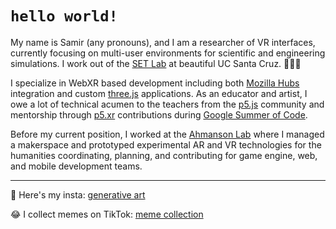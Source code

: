 # `hello world!`
My name is Samir (any pronouns), and I am a researcher of VR interfaces, currently focusing on multi-user environments for scientific and engineering simulations. I work out of the [SET Lab](https://setlab.soe.ucsc.edu/news.php) at beautiful UC Santa Cruz. 🤙🌊🌲 

I specialize in WebXR based development including both [Mozilla Hubs](https://hubs.mozilla.com/) integration and custom [three.js](https://threejs.org/) applications. As an educator and artist, I owe a lot of technical acumen to the teachers from the [p5.js](https://p5js.org/) community and mentorship through [p5.xr](https://github.com/stalgiag/p5.xr) contributions during [Google Summer of Code](https://summerofcode.withgoogle.com/).

Before my current position, I worked at the [Ahmanson Lab](https://polymathic.usc.edu/ahmanson-lab) where I managed a makerspace and prototyped experimental AR and VR technologies for the humanities coordinating, planning, and contributing for game engine, web, and mobile development teams.

***

🎨 Here's my insta: [generative art](https://www.instagram.com/vertex.shader/)

😂 I collect memes on TikTok: [meme collection](https://www.tiktok.com/@vertexshader)
